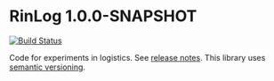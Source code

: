 # RinLog 1.0.0-SNAPSHOT
[![Build Status](https://travis-ci.org/rinde/RinLog.svg)](https://travis-ci.org/rinde/RinLog) 

Code for experiments in logistics. See [release notes](releasenotes.md). This library uses [semantic versioning](http://semver.org/).

